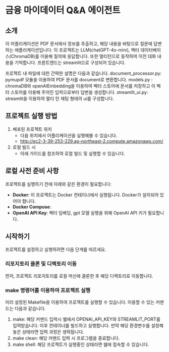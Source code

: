 # 금융 마이데이터 Q&A 에이전트

## 소개

이 어플리케이션은 PDF 문서에서 정보를 추출하고, 해당 내용을 바탕으로 질문에 답변하는 애플리케이션입니다. 이 프로젝트는 LLM(chatGPT-4o-mini), 벡터 데이터베이스(ChromaDB)를 이용해 질의에 응답합니다.
또한 멀티턴으로 동작하여 이전 대화 내용을 기억합니다.
프론트엔드는 streamlit으로 구성되어 있습니다.

프로젝트 내 파일에 대한 간략한 설명은 다음과 같습니다.
document_processor.py: pymupdf 모듈을 이용하여 PDF 문서를 document로 변환합니다.
models.py : chromaDB와 openAIEmbedding을 이용하여 벡터 스토어에 문서를 저장하고 이 벡터 스토어를 이용해 주어진 입력으로부터 답변을 생성합니다.
streamlit_ui.py: streamlit을 이용하여 멀티 턴 채팅 형태의 ui를 구성합니다.


## 프로젝트 실행 방법
1. 배포된 프로젝트 위치
   - 다음 위치에서 어플리케이션을 실행해볼 수 있습니다.
   - http://ec2-3-39-253-229.ap-northeast-2.compute.amazonaws.com/
2. 로컬 빌드 시
    - 아래 가이드를 참조하여 로컬 빌드 및 실행할 수 있습니다.

## 로컬 사전 준비 사항

프로젝트를 실행하기 전에 아래와 같은 환경이 필요합니다:

- **Docker**: 이 프로젝트는 Docker 컨테이너에서 실행됩니다. Docker가 설치되어 있어야 합니다.
- **Docker Compose**: 
- **OpenAI API Key**: 벡터 임베딩, gpt 모델 실행을 위해 OpenAI API 키가 필요합니다.

## 시작하기

프로젝트를 설정하고 실행하려면 다음 단계를 따르세요.

### 리포지토리 클론 및 디렉토리 이동

먼저, 프로젝트 리포지토리를 로컬 머신에 클론한 후 해당 디렉토리로 이동합니다.

### make 명령어를 이용하여 프로젝트 실행
미리 설정된 Makefile을 이용하여 프로젝트를 실행할 수 있습니다.
이용할 수 있는 커맨드는 다음과 같습니다.
1. make: 해당 커맨드 입력시 쉘에서 OPENAI_API_KEY와 STREAMLIT_PORT를 입력받습니다. 이후 컨테이너를 빌드하고 실행합니다. 만약 해당 환경변수를 설정해놓은 상태라면 입력 과정은 생략됩니다.
2. make clean: 해당 커맨드 입력 시 프로그램을 종료합니다.
3. make shell: 해당 프로젝트가 실행중인 상태라면 쉘에 접속할 수 있습니다.
